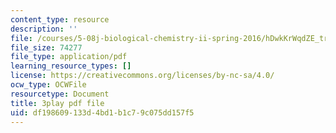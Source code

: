 ```yaml
---
content_type: resource
description: ''
file: /courses/5-08j-biological-chemistry-ii-spring-2016/hDwkKrWqdZE_transcript.pdf
file_size: 74277
file_type: application/pdf
learning_resource_types: []
license: https://creativecommons.org/licenses/by-nc-sa/4.0/
ocw_type: OCWFile
resourcetype: Document
title: 3play pdf file
uid: df198609-133d-4bd1-b1c7-9c075dd157f5
---
```

